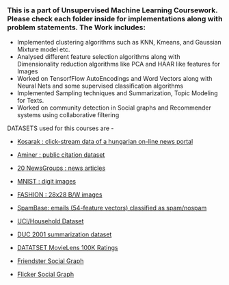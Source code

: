 ### This is a part of Unsupervised Machine Learning Coursework. Please check each folder inside for implementations along with problem statements. The Work includes:

- Implemented clustering algorithms such as KNN, Kmeans, and Gaussian Mixture model etc.
- Analysed different feature selection algorithms along with Dimensionality reduction algorithms like PCA and HAAR like features for Images
- Worked on TensorfFlow AutoEncodings and Word Vectors along with Neural Nets and some supervised classification algorithms
- Implemented Sampling techniques and Summarization, Topic Modeling for Texts. 
- Worked on community detection in Social graphs and Recommender systems using collaborative filtering


DATASETS used for this courses are - 

- [Kosarak : click-stream data of a hungarian on-line news portal](http://fimi.ua.ac.be/data/kosarak.dat)

- [Aminer : public citation dataset](https://aminer.org/citation)

- [20 NewsGroups : news articles](http://scikit-learn.org/stable/datasets/twenty_newsgroups.html)

- [MNIST : digit images](http://yann.lecun.com/exdb/mnist/)

- [FASHION : 28x28 B/W images](https://github.com/zalandoresearch/fashion-mnist)

- [SpamBase: emails (54-feature vectors) classified as spam/nospam](https://archive.ics.uci.edu/ml/datasets/spambase)

- [UCI/Household Dataset](https://archive.ics.uci.edu/ml/datasets/individual+household+electric+power+consumption)

- [DUC 2001 summarization dataset](https://www-nlpir.nist.gov/projects/duc/guidelines/2001.html)

- [DATATSET MovieLens 100K Ratings](https://grouplens.org/datasets/movielens/100k/)

- [Friendster Social Graph](http://socialcomputing.asu.edu/datasets/Friendster)

- [Flicker Social Graph](http://socialcomputing.asu.edu/datasets/Flickr)
